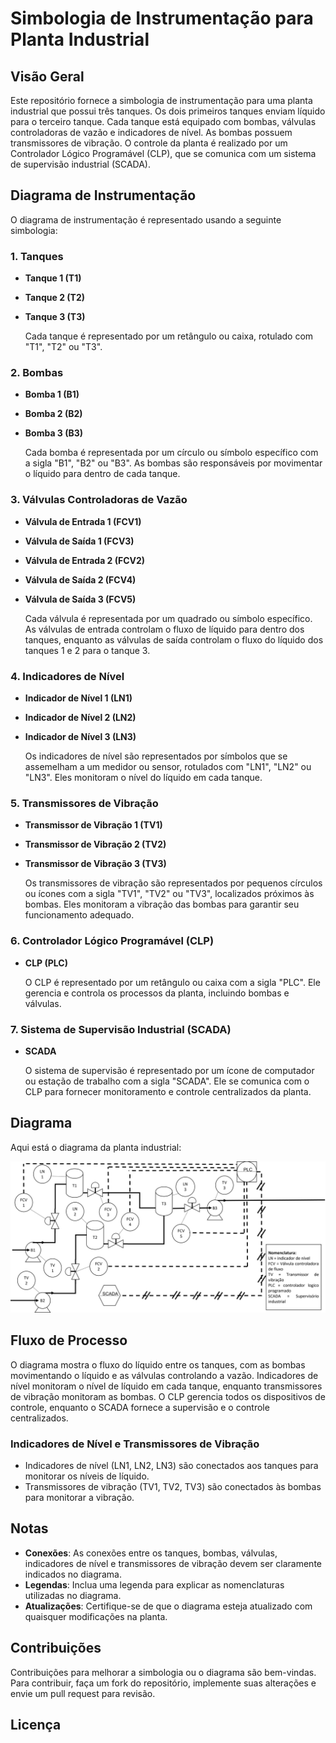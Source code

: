 # Simbologia de Instrumentação para Planta Industrial

## Visão Geral

Este repositório fornece a simbologia de instrumentação para uma planta industrial que possui três tanques. Os dois primeiros tanques enviam líquido para o terceiro tanque. Cada tanque está equipado com bombas, válvulas controladoras de vazão e indicadores de nível. As bombas possuem transmissores de vibração. O controle da planta é realizado por um Controlador Lógico Programável (CLP), que se comunica com um sistema de supervisão industrial (SCADA).

## Diagrama de Instrumentação

O diagrama de instrumentação é representado usando a seguinte simbologia:

### 1. Tanques

- **Tanque 1 (T1)**
- **Tanque 2 (T2)**
- **Tanque 3 (T3)**

  Cada tanque é representado por um retângulo ou caixa, rotulado com "T1", "T2" ou "T3".

### 2. Bombas

- **Bomba 1 (B1)**
- **Bomba 2 (B2)**
- **Bomba 3 (B3)**

  Cada bomba é representada por um círculo ou símbolo específico com a sigla "B1", "B2" ou "B3". As bombas são responsáveis por movimentar o líquido para dentro de cada tanque.

### 3. Válvulas Controladoras de Vazão

- **Válvula de Entrada 1 (FCV1)**
- **Válvula de Saída 1 (FCV3)**
- **Válvula de Entrada 2 (FCV2)**
- **Válvula de Saída 2 (FCV4)**
- **Válvula de Saída 3 (FCV5)**

  Cada válvula é representada por um quadrado ou símbolo específico. As válvulas de entrada controlam o fluxo de líquido para dentro dos tanques, enquanto as válvulas de saída controlam o fluxo do líquido dos tanques 1 e 2 para o tanque 3.

### 4. Indicadores de Nível

- **Indicador de Nível 1 (LN1)**
- **Indicador de Nível 2 (LN2)**
- **Indicador de Nível 3 (LN3)**

  Os indicadores de nível são representados por símbolos que se assemelham a um medidor ou sensor, rotulados com "LN1", "LN2" ou "LN3". Eles monitoram o nível do líquido em cada tanque.

### 5. Transmissores de Vibração

- **Transmissor de Vibração 1 (TV1)**
- **Transmissor de Vibração 2 (TV2)**
- **Transmissor de Vibração 3 (TV3)**

  Os transmissores de vibração são representados por pequenos círculos ou ícones com a sigla "TV1", "TV2" ou "TV3", localizados próximos às bombas. Eles monitoram a vibração das bombas para garantir seu funcionamento adequado.

### 6. Controlador Lógico Programável (CLP)

- **CLP (PLC)**

  O CLP é representado por um retângulo ou caixa com a sigla "PLC". Ele gerencia e controla os processos da planta, incluindo bombas e válvulas.

### 7. Sistema de Supervisão Industrial (SCADA)

- **SCADA**

  O sistema de supervisão é representado por um ícone de computador ou estação de trabalho com a sigla "SCADA". Ele se comunica com o CLP para fornecer monitoramento e controle centralizados da planta.

## Diagrama

Aqui está o diagrama da planta industrial:

![Diagrama da Planta Industrial](https://github.com/oshtech889/Diagrama-Supervisao-industrial/blob/main/diagrama%20planta.jpg)

## Fluxo de Processo

O diagrama mostra o fluxo do líquido entre os tanques, com as bombas movimentando o líquido e as válvulas controlando a vazão. Indicadores de nível monitoram o nível de líquido em cada tanque, enquanto transmissores de vibração monitoram as bombas. O CLP gerencia todos os dispositivos de controle, enquanto o SCADA fornece a supervisão e o controle centralizados.

### Indicadores de Nível e Transmissores de Vibração

- Indicadores de nível (LN1, LN2, LN3) são conectados aos tanques para monitorar os níveis de líquido.
- Transmissores de vibração (TV1, TV2, TV3) são conectados às bombas para monitorar a vibração.

## Notas

- **Conexões**: As conexões entre os tanques, bombas, válvulas, indicadores de nível e transmissores de vibração devem ser claramente indicados no diagrama.
- **Legendas**: Inclua uma legenda para explicar as nomenclaturas utilizadas no diagrama.
- **Atualizações**: Certifique-se de que o diagrama esteja atualizado com quaisquer modificações na planta.

## Contribuições

Contribuições para melhorar a simbologia ou o diagrama são bem-vindas. Para contribuir, faça um fork do repositório, implemente suas alterações e envie um pull request para revisão.

## Licença
